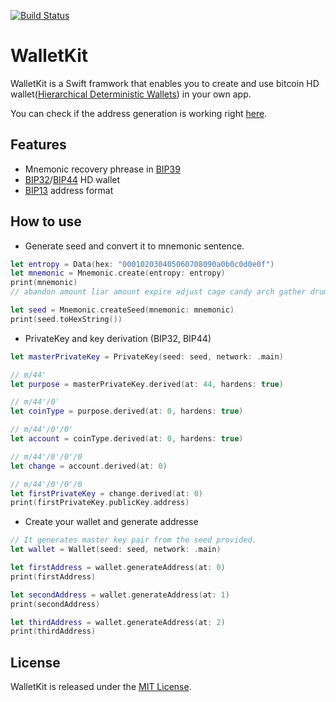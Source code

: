 [![Build Status](https://travis-ci.com/essentiaone/HDWallet.svg?branch=develop)](https://travis-ci.com/essentiaone/HDWallet)

# WalletKit
WalletKit is a Swift framwork that enables you to create and use bitcoin HD wallet([Hierarchical Deterministic Wallets](https://github.com/bitcoin/bips/blob/master/bip-0032.mediawiki)) in your own app.

You can check if the address generation is working right [here](https://iancoleman.io/bip39/).

## Features
- Mnemonic recovery phrease in [BIP39](https://github.com/bitcoin/bips/blob/master/bip-0039.mediawiki)
- [BIP32](https://github.com/bitcoin/bips/blob/master/bip-0032.mediawiki)/[BIP44](https://github.com/bitcoin/bips/blob/master/bip-0044.mediawiki) HD wallet
- [BIP13](https://github.com/bitcoin/bips/blob/master/bip-0013.mediawiki) address format

## How to use

- Generate seed and convert it to mnemonic sentence.

```swift
let entropy = Data(hex: "000102030405060708090a0b0c0d0e0f")
let mnemonic = Mnemonic.create(entropy: entropy)
print(mnemonic)
// abandon amount liar amount expire adjust cage candy arch gather drum buyer

let seed = Mnemonic.createSeed(mnemonic: mnemonic)
print(seed.toHexString())
```

- PrivateKey and key derivation (BIP32, BIP44)

```swift
let masterPrivateKey = PrivateKey(seed: seed, network: .main)

// m/44'
let purpose = masterPrivateKey.derived(at: 44, hardens: true)

// m/44'/0'
let coinType = purpose.derived(at: 0, hardens: true)

// m/44'/0'/0'
let account = coinType.derived(at: 0, hardens: true)

// m/44'/0'/0'/0
let change = account.derived(at: 0)

// m/44'/0'/0'/0
let firstPrivateKey = change.derived(at: 0)
print(firstPrivateKey.publicKey.address)
```


- Create your wallet and generate addresse

```swift
// It generates master key pair from the seed provided.
let wallet = Wallet(seed: seed, network: .main)

let firstAddress = wallet.generateAddress(at: 0)
print(firstAddress)

let secondAddress = wallet.generateAddress(at: 1)
print(secondAddress)

let thirdAddress = wallet.generateAddress(at: 2)
print(thirdAddress)
```

## License
WalletKit is released under the [MIT License](LICENSE.md).
